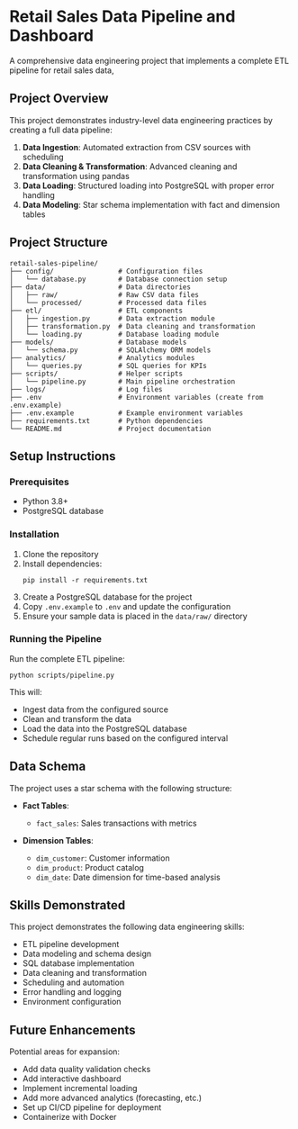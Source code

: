 # Retail Sales Data Pipeline and Dashboard

A comprehensive data engineering project that implements a complete ETL pipeline for retail sales data,

## Project Overview

This project demonstrates industry-level data engineering practices by creating a full data pipeline:

1. **Data Ingestion**: Automated extraction from CSV sources with scheduling
2. **Data Cleaning & Transformation**: Advanced cleaning and transformation using pandas
3. **Data Loading**: Structured loading into PostgreSQL with proper error handling
4. **Data Modeling**: Star schema implementation with fact and dimension tables


## Project Structure

```
retail-sales-pipeline/
├── config/                # Configuration files
│   └── database.py        # Database connection setup
├── data/                  # Data directories
│   ├── raw/               # Raw CSV data files
│   └── processed/         # Processed data files
├── etl/                   # ETL components
│   ├── ingestion.py       # Data extraction module
│   ├── transformation.py  # Data cleaning and transformation
│   └── loading.py         # Database loading module
├── models/                # Database models
│   └── schema.py          # SQLAlchemy ORM models
├── analytics/             # Analytics modules
│   └── queries.py         # SQL queries for KPIs
├── scripts/               # Helper scripts
│   └── pipeline.py        # Main pipeline orchestration
├── logs/                  # Log files
├── .env                   # Environment variables (create from .env.example)
├── .env.example           # Example environment variables
├── requirements.txt       # Python dependencies
└── README.md              # Project documentation
```

## Setup Instructions

### Prerequisites

- Python 3.8+
- PostgreSQL database

### Installation

1. Clone the repository
2. Install dependencies:
   ```
   pip install -r requirements.txt
   ```
3. Create a PostgreSQL database for the project
4. Copy `.env.example` to `.env` and update the configuration
5. Ensure your sample data is placed in the `data/raw/` directory

### Running the Pipeline

Run the complete ETL pipeline:

```
python scripts/pipeline.py
```

This will:
- Ingest data from the configured source
- Clean and transform the data
- Load the data into the PostgreSQL database
- Schedule regular runs based on the configured interval

## Data Schema

The project uses a star schema with the following structure:

- **Fact Tables**:
  - `fact_sales`: Sales transactions with metrics

- **Dimension Tables**:
  - `dim_customer`: Customer information
  - `dim_product`: Product catalog
  - `dim_date`: Date dimension for time-based analysis

## Skills Demonstrated

This project demonstrates the following data engineering skills:

- ETL pipeline development
- Data modeling and schema design
- SQL database implementation
- Data cleaning and transformation
- Scheduling and automation
- Error handling and logging
- Environment configuration

## Future Enhancements

Potential areas for expansion:

- Add data quality validation checks
- Add interactive dashboard
- Implement incremental loading
- Add more advanced analytics (forecasting, etc.)
- Set up CI/CD pipeline for deployment
- Containerize with Docker
